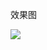 效果图



![](https://img-blog.csdnimg.cn/20210707170320275.png?x-oss-process=image/watermark,type_ZmFuZ3poZW5naGVpdGk,shadow_10,text_aHR0cHM6Ly9ibG9nLmNzZG4ubmV0L3E3NjQ0MjQ1Njc=,size_16,color_FFFFFF,t_70)